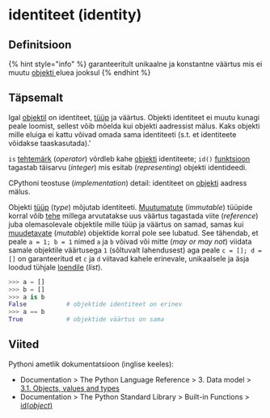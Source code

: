 # identiteet \(identity\)

## Definitsioon

{% hint style="info" %}
garanteeritult unikaalne ja konstantne väärtus mis ei muutu [objekti ](objekt-object.md)eluea jooksul
{% endhint %}

## Täpsemalt

Igal [objektil](objekt-object.md) on identiteet, [tüüp](andmetueuep-datatype.md) ja väärtus. Objekti identiteet ei muutu kunagi peale loomist, sellest võib mõelda kui objekti aadressist mälus. Kaks objekti mille eluiga ei kattu võivad omada sama identiteeti \(s.t. et identiteete võidakse taaskasutada\).'

`is` [tehtemärk](tehtemaerk-operator.md) \(_operator_\) võrdleb kahe [objekti](objekt-object.md) identiteete; `id()` [funktsioon](funktsioon-function.md) tagastab täisarvu \(_integer_\) mis esitab \(_representing_\) objekti identideedi.

CPythoni teostuse \(_implementation_\) detail: identiteet on [objekti](objekt-object.md) aadress mälus.

Objekti [tüüp](andmetueuep-datatype.md) \(_type_\) mõjutab identiteeti. [Muutumatute](muutumatu-immutable.md) \(_immutable_\) tüüpide korral võib [tehe](tehe-operation.md) millega arvutatakse uus väärtus tagastada viite \(_reference_\) juba olemasolevale objektile mille tüüp ja väärtus on samad, samas kui [muudetavate](muudetav-mutable.md) \(_mutable_\) objektide korral pole see lubatud. See tähendab, et peale `a = 1; b = 1` nimed `a` ja `b`  võivad või mitte \(_may or may not_\)  viidata samale objektile väärtusega `1`  \(sõltuvalt lahendusest\) aga peale `c = []; d = []` on garanteeritud et `c` ja `d` viitavad kahele erinevale, unikaalsele ja äsja loodud tühjale [loendile](loend-list.md) \(_list_\).

```python
>>> a = []
>>> b = []
>>> a is b
False           # objektide identiteet on erinev
>>> a == b 
True            # objektide väärtus on sama
```

## Viited

Pythoni ametlik dokumentatsioon \(inglise keeles\):

* Documentation &gt; The Python Language Reference &gt; 3. Data model &gt; [3.1. Objects, values and types  ](https://docs.python.org/3/reference/datamodel.html#objects-values-and-types)
* Documentation &gt; The Python Standard Library &gt; Built-in Functions &gt;  [id\(_object_\)](https://docs.python.org/3/library/functions.html#id)

